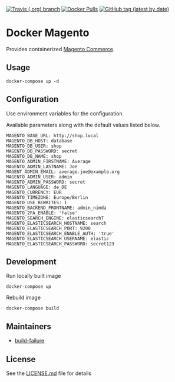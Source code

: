 [![Travis (.org) branch](https://img.shields.io/travis/infrastructr/docker-magento/master)](https://travis-ci.org/infrastructr/docker-magento)
[![Docker Pulls](https://img.shields.io/docker/pulls/infrastructr/magento)](https://hub.docker.com/r/infrastructr/magento)
[![GitHub tag (latest by date)](https://img.shields.io/github/v/tag/infrastructr/docker-magento)](https://hub.docker.com/repository/docker/infrastructr/magento/tags?page=1)

# Docker Magento
Provides containerized [Magento Commerce](https://magento.com/).

## Usage

    docker-compose up -d

## Configuration
Use environment variables for the configuration.

Available parameters along with the default values listed below.

    MAGENTO_BASE_URL: http://shop.local
    MAGENTO_DB_HOST: database
    MAGENTO_DB_USER: shop
    MAGENTO_DB_PASSWORD: secret
    MAGENTO_DB_NAME: shop
    MAGENTO_ADMIN_FIRSTNAME: Average
    MAGENTO_ADMIN_LASTNAME: Joe
    MAGENT_ADMIN_EMAIL: average.joe@example.org
    MAGENTO_ADMIN_USER: admin
    MAGENTO_ADMIN_PASSWORD: secret
    MAGENTO_LANGUAGE: de_DE
    MAGENTO_CURRENCY: EUR
    MAGENTO_TIMEZONE: Europe/Berlin
    MAGENTO_USE_REWRITES: 1
    MAGENTO_BACKEND_FRONTNAME: admin_nimda
    MAGENTO_2FA_ENABLE: 'false'
    MAGENTO_SEARCH_ENGINE: elasticsearch7
    MAGENTO_ELASTICSEARCH_HOSTNAME: search
    MAGENTO_ELASTICSEARCH_PORT: 9200    
    MAGENTO_ELASTICSEARCH_ENABLE_AUTH: 'true'
    MAGENTO_ELASTICSEARCH_USERNAME: elastic
    MAGENTO_ELASTICSEARCH_PASSWORD: secret123
    
## Development
Run locally built image

    docker-compose up

Rebuild image

    docker-compose build

## Maintainers

- [build-failure](https://github.com/build-failure)

## License

See the [LICENSE.md](LICENSE.md) file for details
